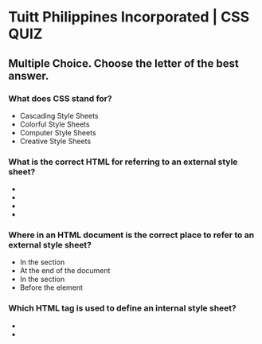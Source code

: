 
# Tuitt Philippines Incorporated | CSS QUIZ


## Multiple Choice. Choose the letter of the best answer.


### What does CSS stand for?
- Cascading Style Sheets
- Colorful Style Sheets
- Computer Style Sheets
- Creative Style Sheets

### What is the correct HTML for referring to an external style sheet?
- <link rel="stylesheets" type="text/css" href="mystyle.css">
- <link rel="stylesheet" type="text/css" href="style.css">
- <link href="stylesheet" type="text/css" src="mystyle.css">
- <link src="stylesheet" type="text/css" href="mystyle.css">

### Where in an HTML document is the correct place to refer to an external style sheet?
- In the <head> section
- At the end of the document
- In the <body> section
- Before the <html> element

### Which HTML tag is used to define an internal style sheet?	
- <css>
- <script>
- <style>
- <styles>

### Which HTML attribute is used to define inline styles?
- Style
- Styles
- Font
- Class

### Which statement uses a correct CSS syntax?
- {body;color:black;}
- body {color: black;}
- {body:color=black;}
- body:color=black;

### How do you insert a comment in a CSS file?
- // this is a comment /
-  /* this is a comment */
- ' this is a comment
- <!-- this is a comment →

### How do you add a background color for all <h1> elements?
- h1 {background-color: #FFFFFF;}
- all.h1 {background-color: #FFFFFF;}
- h1.all {background-color: #FFFFFF;}
- #h1 {background-color: #FFFFFF;}

### How do you select an element with id "demo"?
- *demo
- .demo
- #demo
- Demo

### How do you select elements with class name "test"?
- #test
- Test
- *test
- .test

### How do you select all p elements inside a div element?
- div + p
- div p
- div.p
- div ~ p

### How do you group selectors?
- Separate each selector with a space
- Separate each selector with a plus sign
- Separate each selector with a comma
- Separate each selector with a dot

### Which pseudo class selects links that are currently being hovered over by the mouse pointer?
- :link
- :visited
- :focus
- :hover

### If two selectors apply to the same element, the one with lower specificity wins.
- True
- False

### It is the main international standards organization for the World Wide Web
- WWW
- W3
- W3C
- C3W

### (5 pts) Identify the parts of the CSS Rule-set below:

	a, h1 {
	    font-weight: bold;
	    color: grey
	}

#### Selector: 

#### Declaration: 
	
#### Property Name: 

#### Property Value: 

#### Declaration block:

### (5 pts) Determine the specificity value for each selectors below:

    div li a :
    
    #article .breaking-news :
    
    section .important-text span: 
    
    main #comment #reply : 
    
    nav > ul > li > a:hover : 

